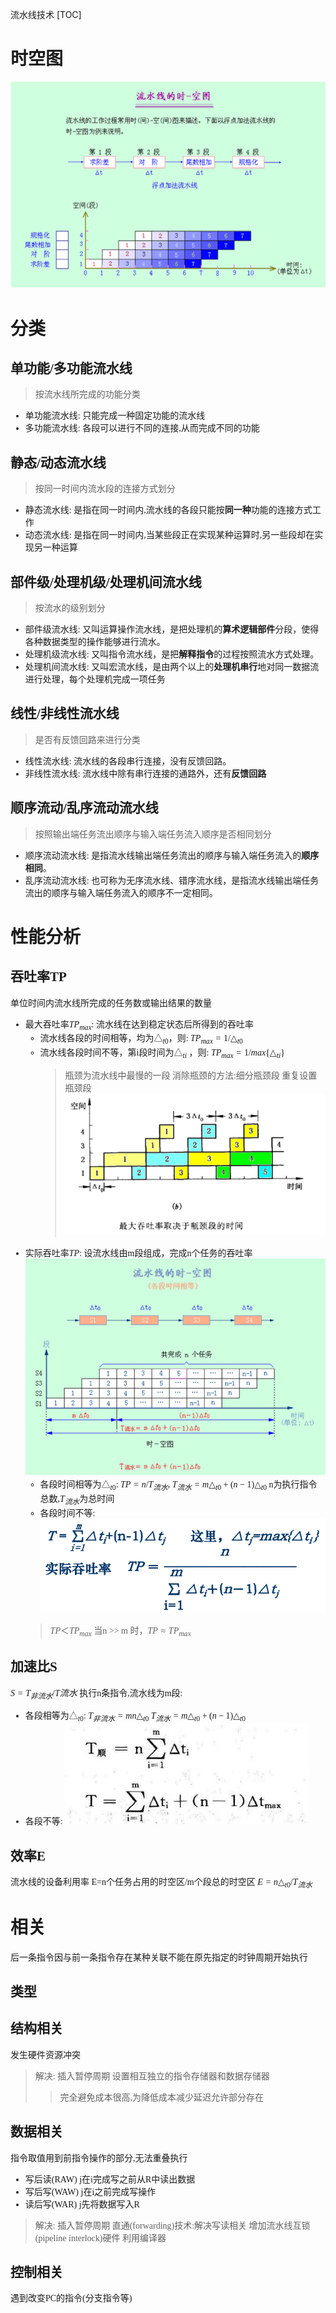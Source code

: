 流水线技术
[TOC]
<font face = "Consolas">


# 时空图
![1.1时空图](./pics/6/1.1时空图.png)
# 分类
## 单功能/多功能流水线
>按流水线所完成的功能分类
* 单功能流水线: 只能完成一种固定功能的流水线
* 多功能流水线: 各段可以进行不同的连接,从而完成不同的功能
## 静态/动态流水线 
>按同一时间内流水段的连接方式划分                                                 
* 静态流水线: 是指在同一时间内,流水线的各段只能按**同一种**功能的连接方式工作
* 动态流水线: 是指在同一时间内,当某些段正在实现某种运算时,另一些段却在实现另一种运算
## 部件级/处理机级/处理机间流水线
>按流水的级别划分
* 部件级流水线: 又叫运算操作流水线，是把处理机的**算术逻辑部件**分段，使得各种数据类型的操作能够进行流水。
* 处理机级流水线: 又叫指令流水线，是把**解释指令**的过程按照流水方式处理。
* 处理机间流水线: 又叫宏流水线，是由两个以上的**处理机串行**地对同一数据流进行处理，每个处理机完成一项任务
## 线性/非线性流水线
>是否有反馈回路来进行分类
* 线性流水线: 流水线的各段串行连接，没有反馈回路。
* 非线性流水线: 流水线中除有串行连接的通路外，还有**反馈回路**
## 顺序流动/乱序流动流水线
>按照输出端任务流出顺序与输入端任务流入顺序是否相同划分
* 顺序流动流水线: 是指流水线输出端任务流出的顺序与输入端任务流入的**顺序相同**。
* 乱序流动流水线: 也可称为无序流水线、错序流水线，是指流水线输出端任务流出的顺序与输入端任务流入的顺序不一定相同。

# 性能分析
## 吞吐率TP
单位时间内流水线所完成的任务数或输出结果的数量
* 最大吞吐率$TP_{max}$: 流水线在达到稳定状态后所得到的吞吐率
    * 流水线各段的时间相等，均为$△_{t0}$，则:
    $TP_{max} = 1/△_{t0}$
    * 流水线各段时间不等，第i段时间为$△_{ti}$ ，则:
    $TP_{max} = 1/max\{△_{ti}\}$
        >瓶颈为流水线中最慢的一段
        消除瓶颈的方法:细分瓶颈段 重复设置瓶颈段
        ![1.2最大吞吐率](./pics/6/1.2最大吞吐率.png)
* 实际吞吐率$TP$: 设流水线由m段组成，完成n个任务的吞吐率
![1.3实际吞吐率](./pics/6/1.3实际吞吐率.png)
    * 各段时间相等为$△_{t0}$:
    $TP = n/T_{流水}$, $T_{流水} = m△_{t0} + (n-1)△_{t0}$
    n为执行指令总数,$T_{流水}$为总时间
    * 各段时间不等:
    ![1.4TP各段不等](./pics/6/1.4TP各段不等.png)
    >$TP ＜ TP_{max}$
    当n >> m 时，$TP ≈ TP_{max}$
## 加速比S
$S=T_{非流水}/T{流水}$
执行n条指令,流水线为m段:
* 各段相等为$△_{t0}$:
$T_{非流水}=mn△_{t0}$ $T_{流水}=m△_{t0}+(n-1)△_{t0}$
* 各段不等:
![1.5不等加速比](./pics/6/1.5不等加速比.png)
## 效率E
流水线的设备利用率
E=n个任务占用的时空区/m个段总的时空区
$E=n△_{t0}/T_{流水}$

# 相关
后一条指令因与前一条指令存在某种关联不能在原先指定的时钟周期开始执行
## 类型
## 结构相关
发生硬件资源冲突
> 解决:
插入暂停周期
设置相互独立的指令存储器和数据存储器
>> 完全避免成本很高,为降低成本减少延迟允许部分存在
## 数据相关
指令取值用到前指令操作的部分,无法重叠执行
* 写后读(RAW) j在i完成写之前从R中读出数据
* 写后写(WAW) j在i之前完成写操作
* 读后写(WAR) j先将数据写入R
> 解决:
插入暂停周期
直通(forwarding)技术:解决写读相关
增加流水线互锁(pipeline interlock)硬件
利用编译器
## 控制相关
 遇到改变PC的指令(分支指令等)